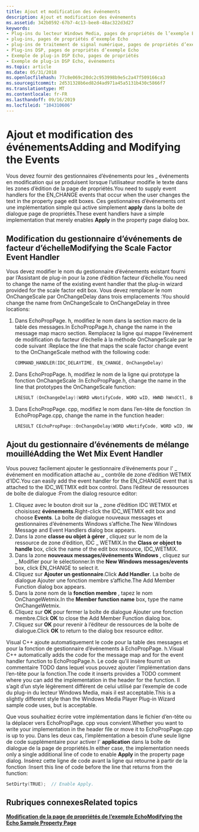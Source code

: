 ```yaml
---
title: Ajout et modification des événements
description: Ajout et modification des événements
ms.assetid: 342b0592-67b7-4c13-bee8-48ac322d3d27
keywords:
- Plug-ins du lecteur Windows Media, pages de propriétés de l’exemple Echo
- plug-ins, pages de propriétés d’exemple Echo
- plug-ins de traitement de signal numérique, pages de propriétés d’exemple Echo
- Plug-ins DSP, pages de propriétés d’exemple Echo
- Exemple de plug-in DSP Echo, pages de propriétés
- Exemple de plug-in DSP Echo, événements
ms.topic: article
ms.date: 05/31/2018
ms.openlocfilehash: 77c8e069c20dc2c953998b9e5c2a47f509166ca3
ms.sourcegitcommit: 2d531328b6ed82d4ad971a45a5131b430c5866f7
ms.translationtype: MT
ms.contentlocale: fr-FR
ms.lasthandoff: 09/16/2019
ms.locfileid: "104310606"
---
```

# <a name="adding-and-modifying-the-events"></a><span data-ttu-id="8cbf9-109">Ajout et modification des événements</span><span class="sxs-lookup"><span data-stu-id="8cbf9-109">Adding and Modifying the Events</span></span>

<span data-ttu-id="8cbf9-110">Vous devez fournir des gestionnaires d’événements pour les \_ événements en modification qui se produisent lorsque l’utilisateur modifie le texte dans les zones d’édition de la page de propriétés.</span><span class="sxs-lookup"><span data-stu-id="8cbf9-110">You need to supply event handlers for the EN\_CHANGE events that occur when the user changes the text in the property page edit boxes.</span></span> <span data-ttu-id="8cbf9-111">Ces gestionnaires d’événements ont une implémentation simple qui active simplement **apply** dans la boîte de dialogue page de propriétés.</span><span class="sxs-lookup"><span data-stu-id="8cbf9-111">These event handlers have a simple implementation that merely enables **Apply** in the property page dialog box.</span></span>

## <a name="modifying-the-scale-factor-event-handler"></a><span data-ttu-id="8cbf9-112">Modification du gestionnaire d’événements de facteur d’échelle</span><span class="sxs-lookup"><span data-stu-id="8cbf9-112">Modifying the Scale Factor Event Handler</span></span>

<span data-ttu-id="8cbf9-113">Vous devez modifier le nom du gestionnaire d’événements existant fourni par l’Assistant de plug-in pour la zone d’édition facteur d’échelle.</span><span class="sxs-lookup"><span data-stu-id="8cbf9-113">You need to change the name of the existing event handler that the plug-in wizard provided for the scale factor edit box.</span></span> <span data-ttu-id="8cbf9-114">Vous devez remplacer le nom OnChangeScale par OnChangeDelay dans trois emplacements :</span><span class="sxs-lookup"><span data-stu-id="8cbf9-114">You should change the name from OnChangeScale to OnChangeDelay in three locations:</span></span>

1.  <span data-ttu-id="8cbf9-115">Dans EchoPropPage. h, modifiez le nom dans la section macro de la table des messages.</span><span class="sxs-lookup"><span data-stu-id="8cbf9-115">In EchoPropPage.h, change the name in the message map macro section.</span></span> <span data-ttu-id="8cbf9-116">Remplacez la ligne qui mappe l’événement de modification du facteur d’échelle à la méthode OnChangeScale par le code suivant :</span><span class="sxs-lookup"><span data-stu-id="8cbf9-116">Replace the line that maps the scale factor change event to the OnChangeScale method with the following code:</span></span>
    ```C++
    COMMAND_HANDLER(IDC_DELAYTIME, EN_CHANGE, OnChangeDelay)
    
    ```

    

2.  <span data-ttu-id="8cbf9-117">Dans EchoPropPage. h, modifiez le nom de la ligne qui prototype la fonction OnChangeScale :</span><span class="sxs-lookup"><span data-stu-id="8cbf9-117">In EchoPropPage.h, change the name in the line that prototypes the OnChangeScale function:</span></span>
    ```C++
    LRESULT (OnChangeDelay)(WORD wNotifyCode, WORD wID, HWND hWndCtl, BOOL& bHandled);
    
    ```

    

3.  <span data-ttu-id="8cbf9-118">Dans EchoPropPage. cpp, modifiez le nom dans l’en-tête de fonction :</span><span class="sxs-lookup"><span data-stu-id="8cbf9-118">In EchoPropPage.cpp, change the name in the function header:</span></span>
    ```C++
    LRESULT CEchoPropPage::OnChangeDelay(WORD wNotifyCode, WORD wID, HWND hWndCtl, BOOL& bHandled)
    
    ```

    

## <a name="adding-the-wet-mix-event-handler"></a><span data-ttu-id="8cbf9-119">Ajout du gestionnaire d’événements de mélange mouillé</span><span class="sxs-lookup"><span data-stu-id="8cbf9-119">Adding the Wet Mix Event Handler</span></span>

<span data-ttu-id="8cbf9-120">Vous pouvez facilement ajouter le gestionnaire d’événements pour l' \_ événement en modification attaché au \_ contrôle de zone d’édition WETMIX d’IDC.</span><span class="sxs-lookup"><span data-stu-id="8cbf9-120">You can easily add the event handler for the EN\_CHANGE event that is attached to the IDC\_WETMIX edit box control.</span></span> <span data-ttu-id="8cbf9-121">Dans l’éditeur de ressources de boîte de dialogue :</span><span class="sxs-lookup"><span data-stu-id="8cbf9-121">From the dialog resource editor:</span></span>

1.  <span data-ttu-id="8cbf9-122">Cliquez avec le bouton droit sur la \_ zone d’édition IDC WETMIX et choisissez **événements**.</span><span class="sxs-lookup"><span data-stu-id="8cbf9-122">Right-click the IDC\_WETMIX edit box and choose **Events**.</span></span> <span data-ttu-id="8cbf9-123">La boîte de dialogue nouveaux messages et gestionnaires d’événements Windows s’affiche.</span><span class="sxs-lookup"><span data-stu-id="8cbf9-123">The New Windows Message and Event Handlers dialog box appears.</span></span>
2.  <span data-ttu-id="8cbf9-124">Dans la zone **classe ou objet à gérer** , cliquez sur le nom de la ressource de zone d’édition, IDC \_ WETMIX.</span><span class="sxs-lookup"><span data-stu-id="8cbf9-124">In the **Class or object to handle** box, click the name of the edit box resource, IDC\_WETMIX.</span></span>
3.  <span data-ttu-id="8cbf9-125">Dans la zone **nouveaux messages/événements Windows** , cliquez sur \_ Modifier pour le sélectionner.</span><span class="sxs-lookup"><span data-stu-id="8cbf9-125">In the **New Windows messages/events** box, click EN\_CHANGE to select it.</span></span>
4.  <span data-ttu-id="8cbf9-126">Cliquez sur **Ajouter un gestionnaire**.</span><span class="sxs-lookup"><span data-stu-id="8cbf9-126">Click **Add Handler**.</span></span> <span data-ttu-id="8cbf9-127">La boîte de dialogue Ajouter une fonction membre s’affiche.</span><span class="sxs-lookup"><span data-stu-id="8cbf9-127">The Add Member Function dialog box appears.</span></span>
5.  <span data-ttu-id="8cbf9-128">Dans la zone nom de la **fonction membre** , tapez le nom OnChangeWetmix.</span><span class="sxs-lookup"><span data-stu-id="8cbf9-128">In the **Member function name** box, type the name OnChangeWetmix.</span></span>
6.  <span data-ttu-id="8cbf9-129">Cliquez sur **OK** pour fermer la boîte de dialogue Ajouter une fonction membre.</span><span class="sxs-lookup"><span data-stu-id="8cbf9-129">Click **OK** to close the Add Member Function dialog box.</span></span>
7.  <span data-ttu-id="8cbf9-130">Cliquez sur **OK** pour revenir à l’éditeur de ressources de la boîte de dialogue.</span><span class="sxs-lookup"><span data-stu-id="8cbf9-130">Click **OK** to return to the dialog box resource editor.</span></span>

<span data-ttu-id="8cbf9-131">Visual C++ ajoute automatiquement le code pour la table des messages et pour la fonction de gestionnaire d’événements à EchoPropPage. h.</span><span class="sxs-lookup"><span data-stu-id="8cbf9-131">Visual C++ automatically adds the code for the message map and for the event handler function to EchoPropPage.h.</span></span> <span data-ttu-id="8cbf9-132">Le code qu’il insère fournit un commentaire TODO dans lequel vous pouvez ajouter l’implémentation dans l’en-tête pour la fonction.</span><span class="sxs-lookup"><span data-stu-id="8cbf9-132">The code it inserts provides a TODO comment where you can add the implementation in the header for the function.</span></span> <span data-ttu-id="8cbf9-133">Il s’agit d’un style légèrement différent de celui utilisé par l’exemple de code du plug-in du lecteur Windows Media, mais il est acceptable.</span><span class="sxs-lookup"><span data-stu-id="8cbf9-133">This is a slightly different style than the Windows Media Player Plug-in Wizard sample code uses, but is acceptable.</span></span>

<span data-ttu-id="8cbf9-134">Que vous souhaitiez écrire votre implémentation dans le fichier d’en-tête ou la déplacer vers EchoPropPage. cpp vous convient.</span><span class="sxs-lookup"><span data-stu-id="8cbf9-134">Whether you want to write your implementation in the header file or move it to EchoPropPage.cpp is up to you.</span></span> <span data-ttu-id="8cbf9-135">Dans les deux cas, l’implémentation a besoin d’une seule ligne de code supplémentaire pour activer l' **application** dans la boîte de dialogue de la page de propriétés.</span><span class="sxs-lookup"><span data-stu-id="8cbf9-135">In either case, the implementation needs only a single additional line of code to enable **Apply** in the property page dialog.</span></span> <span data-ttu-id="8cbf9-136">Insérez cette ligne de code avant la ligne qui retourne à partir de la fonction :</span><span class="sxs-lookup"><span data-stu-id="8cbf9-136">Insert this line of code before the line that returns from the function:</span></span>


```C++
SetDirty(TRUE);  // Enable Apply.

```



## <a name="related-topics"></a><span data-ttu-id="8cbf9-137">Rubriques connexes</span><span class="sxs-lookup"><span data-stu-id="8cbf9-137">Related topics</span></span>

<dl> <dt>

[<span data-ttu-id="8cbf9-138">**Modification de la page de propriétés de l’exemple Echo**</span><span class="sxs-lookup"><span data-stu-id="8cbf9-138">**Modifying the Echo Sample Property Page**</span></span>](modifying-the-echo-sample-property-page.md)
</dt> </dl>

 

 




